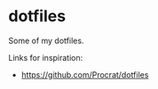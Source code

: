 dotfiles
========

Some of my dotfiles.

Links for inspiration:
- https://github.com/Procrat/dotfiles
